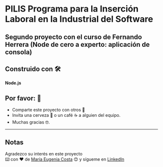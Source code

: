 # PILIS Programa para la Inserción Laboral en la Industrial del Software

## Segundo proyecto con el curso de Fernando Herrera (Node de cero a experto: aplicación de consola)

## Construido con 🛠️

**Node.js**

## Por favor: 🎁

* Comparte este proyecto con otros 📢
* Invita una cerveza 🍺 o un café ☕ a alguien del equipo.
* Muchas gracias 🤓.

---
## Notas
Agradezco su interés en este proyecto <br/>
⌨️ con ❤️ de [María Eugenia Costa](https://github.com/eugenia1984) 😊 y sígueme en [LinkedIn](http://www.linkedin.com/in/maríaeugeniacosta)
